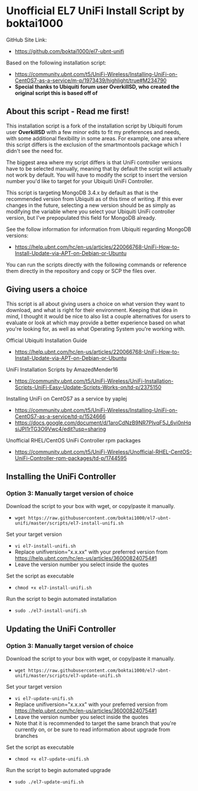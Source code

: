# Unofficial EL7 UniFi Install Script by boktai1000
GitHub Site Link:
* https://github.com/boktai1000/el7-ubnt-unifi

Based on the following installation script:
* https://community.ubnt.com/t5/UniFi-Wireless/Installing-UniFi-on-CentOS7-as-a-service/m-p/1973439/highlight/true#M234790 
* **Special thanks to Ubiquiti forum user OverkillSD, who created the original script this is based off of** 

## About this script - Read me first!

This installation script is a fork of the installation script by Ubiquiti forum user **OverkillSD** with a few minor edits to fit my preferences and needs, with some additional flexibility in some areas. For example, one area where this script differs is the exclusion of the smartmontools package which I didn't see the need for.

The biggest area where my script differs is that UniFi controller versions have to be selected manually, meaning that by default the script will actually not work by default. You will have to modify the script to insert the version number you'd like to target for your Ubiquiti UniFi Controller.

This script is targeting MongoDB 3.4.x by default as that is the recommended version from Ubiquiti as of this time of writing. If this ever changes in the future, selecting a new version should be as simply as modifying the variable where you select your Ubiquiti UniFi controller version, but I've prepopulated this field for MongoDB already. 

See the follow information for information from Ubiquiti regarding MongoDB versions:
* https://help.ubnt.com/hc/en-us/articles/220066768-UniFi-How-to-Install-Update-via-APT-on-Debian-or-Ubuntu

You can run the scripts directly with the following commands or reference them directly in the repository and copy or SCP the files over.

## Giving users a choice

This script is all about giving users a choice on what version they want to download, and what is right for their environment. Keeping that idea in mind, I thought it would be nice to also list a couple alternatives for users to evaluate or look at which may provide a better experience based on what you're looking for, as well as what Operating System you're working with.

Official Ubiquiti Installation Guide
* https://help.ubnt.com/hc/en-us/articles/220066768-UniFi-How-to-Install-Update-via-APT-on-Debian-or-Ubuntu

UniFi Installation Scripts by AmazedMender16
* https://community.ubnt.com/t5/UniFi-Wireless/UniFi-Installation-Scripts-UniFi-Easy-Update-Scripts-Works-on/td-p/2375150

Installing UniFi on CentOS7 as a service by yaplej
* https://community.ubnt.com/t5/UniFi-Wireless/Installing-UniFi-on-CentOS7-as-a-service/td-p/1524666
* https://docs.google.com/document/d/1aroCdNzB9NR7PIvqF5J_6vi0nHqsiJPI1rTG3O9Vwc4/edit?usp=sharing 

Unofficial RHEL/CentOS UniFi Controller rpm packages
* https://community.ubnt.com/t5/UniFi-Wireless/Unofficial-RHEL-CentOS-UniFi-Controller-rpm-packages/td-p/1744595

## Installing the UniFi Controller

### Option 3: Manually target version of choice
Download the script to your box with wget, or copy/paste it manually.
* `wget https://raw.githubusercontent.com/boktai1000/el7-ubnt-unifi/master/scripts/el7-install-unifi.sh`

Set your target version
* `vi el7-install-unifi.sh`
* Replace unifiversion="x.x.xx" with your preferred version from https://help.ubnt.com/hc/en-us/articles/360008240754#1 
* Leave the version number you select inside the quotes

Set the script as executable
* `chmod +x el7-install-unifi.sh`

Run the script to begin automated installation
* `sudo ./el7-install-unifi.sh`

## Updating the UniFi Controller

### Option 3: Manually target version of choice
Download the script to your box with wget, or copy/paste it manually.
* `wget https://raw.githubusercontent.com/boktai1000/el7-ubnt-unifi/master/scripts/el7-update-unifi.sh`

Set your target version
* `vi el7-update-unifi.sh`
* Replace unifiversion="x.x.xx" with your preferred version from https://help.ubnt.com/hc/en-us/articles/360008240754#1 
* Leave the version number you select inside the quotes
* Note that it is recommended to target the same branch that you're currently on, or be sure to read information about upgrade from branches

Set the script as executable
* `chmod +x el7-update-unifi.sh`

Run the script to begin automated upgrade
* `sudo ./el7-update-unifi.sh`
